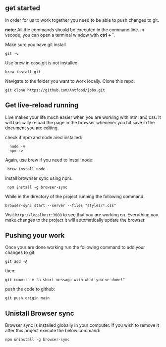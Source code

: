 ## get started

In order for us to work together you need to be able to push changes to git.

**note:** All the commands should be executed in the command line. In vscode, you can open a terminal window with **ctrl + `**.

Make sure you have git install

    git -v

Use brew in case git is not installed

    brew install git

Navigate to the folder you want to work locally. Clone this repo:

    git clone https://github.com/Antfood/jobs.git


## Get live-reload running
 
 Live makes your life much easier when you are working with html and css. It will basically reload the page in the browser whenever you hit save in the document you are editing.

check if npm and node ared installed:

      node -v
      npm -v

Again, use brew if you need to install node:

     brew install node

install brownser sync using npm. 

     npm install -g browser-sync

While in the directory of the project running the following command:

    browser-sync start --server --files "styles/*.css"

Visit `http://localhost:3000` to see that you are working on.  Everything you make changes to the project it will automatically update the browser.


## Pushing your work

Once your are done working run the following command to add your changes to git:

    git add -A

then:

    git commit -m "a short message with what you've done!"

push the code to github:

    git push origin main

## Unistall Browser sync

Browser sync is installed globally in your computer. If you wish to remove it after this project execute the below command:

    npm uninstall -g browser-sync